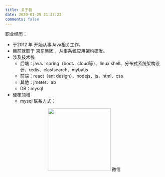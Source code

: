 ```yaml
---
title: 关于我
date: 2020-01-29 21:37:23
comments: false
---
```

职业经历：
- 于2012 年 开始从事Java相关工作。
- 目前就职于 京东集团 ，从事系统应用架构研发。
- 涉及技术栈
  - 后端：java、spring（boot、cloud等）、linux shell、分布式系统架构设计、redis、elastsearch、mybatis
  - 前端：react（ant design）、nodejs、js、html、css
  - 其他：jmeter、ab
  - DB：mysql
- 硬核领域
  - mysql 
联系方式：

<!--![](../images/about/wx-qr.jpeg)-->
<center>
<img src="/images/about/wx-qr.jpeg" width="200px" height="200px" />
微信
</center>

